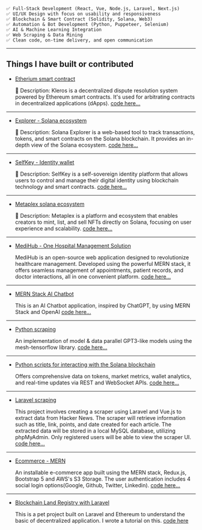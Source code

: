 
    ✅ Full-Stack Development (React, Vue, Node.js, Laravel, Next.js)
    ✅ UI/UX Design with focus on usability and responsiveness
    ✅ Blockchain & Smart Contract (Solidity, Solana, Web3)
    ✅ Automation & Bot Development (Python, Puppeteer, Selenium)
    ✅ AI & Machine Learning Integration
    ✅ Web Scraping & Data Mining
    ✅ Clean code, on-time delivery, and open communication

<!-- - frontend

    <img src="https://cdn.jsdelivr.net/gh/devicons/devicon/icons/html5/html5-original.svg" width="30" height="30" alt="HTML"/>  <img src="https://cdn.jsdelivr.net/gh/devicons/devicon/icons/css3/css3-original.svg" width="30" height="30" alt="HTML"/>    <img src="https://cdn.jsdelivr.net/gh/devicons/devicon/icons/javascript/javascript-original.svg" width="30" height="30" alt="HTML"/>  <img src="https://cdn.jsdelivr.net/gh/devicons/devicon/icons/typescript/typescript-original.svg" width="30" height="30" alt="HTML"/>  <img src="https://cdn.jsdelivr.net/gh/devicons/devicon/icons/react/react-original.svg" width="30" height="30" alt="HTML"/>  <img src="https://cdn.jsdelivr.net/gh/devicons/devicon/icons/laravel/laravel-original.svg" width="30" height="30" alt="HTML"/>  <img src="https://cdn.jsdelivr.net/gh/devicons/devicon/icons/nextjs/nextjs-original.svg" width="30" height="30" alt="HTML"/>  <img src="https://cdn.jsdelivr.net/gh/devicons/devicon/icons/vuejs/vuejs-original.svg" width="30" height="30" alt="HTML"/>

- backend

    <img src="https://cdn.jsdelivr.net/gh/devicons/devicon/icons/nodejs/nodejs-original.svg" width="30" height="30" alt="HTML"/>  <img src="https://cdn.jsdelivr.net/gh/devicons/devicon/icons/php/php-original.svg" width="30" height="30" alt="HTML"/>  <img src="https://cdn.jsdelivr.net/gh/devicons/devicon/icons/mongodb/mongodb-original.svg" width="30" height="30" alt="HTML"/><img src="https://cdn.jsdelivr.net/gh/devicons/devicon/icons/mysql/mysql-original.svg" width="30" height="30" alt="HTML"/><img src="https://cdn.jsdelivr.net/gh/devicons/devicon/icons/postgresql/postgresql-original.svg" width="30" height="30" alt="HTML"/><img src="https://upload.wikimedia.org/wikipedia/commons/3/32/OpenCV_Logo_with_text_svg_version.svg" width="30" height="30" alt="HTML"/><img src="https://cdn.jsdelivr.net/gh/devicons/devicon/icons/python/python-original.svg" width="30" height="30" alt="HTML"/>
    
- blockchain

    <img src="https://upload.wikimedia.org/wikipedia/commons/0/05/Ethereum_logo_2014.svg" width="30" height="30" alt="HTML"/>   <img src="https://upload.wikimedia.org/wikipedia/commons/9/98/Solidity_logo.svg" width="30" height="30" alt="HTML"/><img src="https://upload.wikimedia.org/wikipedia/commons/4/46/Bitcoin.svg" width="30" height="30" alt="HTML"/><img src="https://upload.wikimedia.org/wikipedia/commons/9/9b/Binance_Logo.svg" width="30" height="30" alt="HTML"/><img src="https://upload.wikimedia.org/wikipedia/commons/9/91/MetaMask_Fox.png" width="30" height="30" alt="HTML"/><img src="https://upload.wikimedia.org/wikipedia/commons/6/61/Chainlink_logo.svg" width="30" height="30" alt="HTML"/>

- bot automation

    <img src="https://upload.wikimedia.org/wikipedia/commons/7/76/Slack_Icon.png" width="30" height="30" alt="HTML"/>
    <img src="files://D:/symbols/smart-contracts.png" width="30" height="30" alt="HTML"/>

- web scraping

    <img src="https://upload.wikimedia.org/wikipedia/commons/7/76/Slack_Icon.png" width="30" height="30" alt="HTML"/>
 -->
---
## Things I have built or contributed

- [Etherium smart contract](https://kleros.io/)

    📝 Description: Kleros is a decentralized dispute resolution system powered by Ethereum smart contracts. It's used for arbitrating contracts in decentralized applications (dApps).
    [code here...](https://github.com/david1991826/ETH_Kleros_ERC792.git)
---
- [Explorer - Solana ecosystem](https://explorer.solana.com)

    📝 Description: Solana Explorer is a web-based tool to track transactions, tokens, and smart contracts on the Solana blockchain. It provides an in-depth view of the Solana ecosystem.
    [code here...](https://github.com/david1991826/block_track_solana.git)
---
- [SelfKey - Identity wallet](https://selfkey.org)

    📝 Description: SelfKey is a self-sovereign identity platform that allows users to control and manage their digital identity using blockchain technology and smart contracts.
    [code here...](https://github.com/david1991826/Block_selfKey_Wallet_ID.git)
---
- [Metaplex solana ecosystem](https://www.metaplex.com)

    📝 Description: Metaplex is a platform and ecosystem that enables creators to mint, list, and sell NFTs directly on Solana, focusing on user experience and scalability.
    [code here...](https://github.com/david1991826/solana_Meta-plex-ecosys.git)
---
- [MediHub - One Hospital Management Solution](https://librehealth.io)

    MediHub is an open-source web application designed to revolutionize healthcare management. Developed using the powerful MERN stack, it offers seamless management of appointments, patient records, and doctor interactions, all in one convenient platform.
    [code here...](https://github.com/david1991826/Medical_AI_bot_MERN.git)
---
- [MERN Stack AI Chatbot](https://github.com/SeleniumHQ/selenium)

    This is an AI Chatbot application, inspired by ChatGPT, by using MERN Stack and OpenAI
    [code here...](https://github.com/david1991826/MERN_AI_chat_bot.git)
---
- [Python scraping](https://realpython.github.io/fake-jobs/)

    An implementation of model & data parallel GPT3-like models using the mesh-tensorflow library.
    [code here...](https://github.com/david1991826/scraping_py.git)
---
- [Python scripts for interacting with the Solana blockchain](https://docs.solanatracker.io/public-data-api)

    Offers comprehensive data on tokens, market metrics, wallet analytics, and real-time updates via REST and WebSocket APIs.
    [code here...](https://github.com/david1991826/scraping_solana.git)
---
- [Laravel scraping](https://docs.solana.com/developing/clients/jsonrpc-api)

    This project involves creating a scraper using Laravel and Vue.js to extract data from Hacker News. The scraper will retrieve information such as title, link, points, and date created for each article. The extracted data will be stored in a local MySQL database, utilizing phpMyAdmin. Only registered users will be able to view the scraper UI.
    [code here...](https://github.com/david1991826/scraping_laravel.git)
---
- [Ecommerce - MERN](https://kosells.herokuapp.com)

    An installable e-commerce app built using the MERN stack, Redux.js, Bootstrap 5 and AWS's S3 Storage. The user authentication includes 4 social login options(Google, Github, Twitter, Linkedin).
    [code here...](https://github.com/david1991826/mern_ecommerce.git)
---
- [Blockchain Land Registry with Laravel](https://docs.moralis.io/solana)

    This is a pet project built on Laravel and Ethereum to understand the basic of decentralized application. I wrote a tutorial on this.
    [code here](https://github.com/david1991826/Laravel_blockchain.git)


